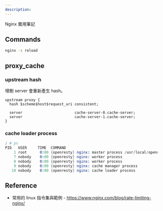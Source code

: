 ```yaml
---
description:
---
```


Nginx 實用筆記
## Commands
```bash
nginx -s reload
```


## proxy_cache
### upstream hash
增刪 server 會重新產生 hash。
```nginx
upstream proxy {
  hash $scheme$host$request_uri consistent;

  server                        cache-server-0.cache-server;
  server                        cache-server-1.cache-server;
}
```

### cache loader process
```s
/ # ps
PID   USER     TIME  COMMAND
    1 root      0:00 {openresty} nginx: master process /usr/local/openresty/bin/openresty -g daemon off;
    7 nobody    0:00 {openresty} nginx: worker process
    8 nobody    0:00 {openresty} nginx: worker process
    9 nobody    0:00 {openresty} nginx: cache manager process
   10 nobody    0:00 {openresty} nginx: cache loader process
```


## Reference
- 常用的 linux 指令集與範例 - https://www.nginx.com/blog/rate-limiting-nginx/
